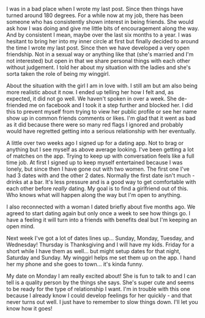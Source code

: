 [//]: # (Raking the Leaves)

I was in a bad place when I wrote my last post. Since then things have turned around 180 degrees. For a while now at my job, there has been someone who has consistently shown interest in being friends. She would ask how I was doing and  give me little bits of encouragement along the way. And by consistent I mean, maybe over the last six months to a year. I was hesitant to bring her into my inner circle at first but finally decided to around the time I wrote my last post. Since then we have developed a very open friendship. Not in a sexual way or anything like that (she's married and I'm not interested) but open in that we share personal things with each other without judgement. I told her about my situation with the ladies and she's sorta taken the role of being my winggirl.

About the situation with the girl I am in love with. I still am but am also being more realistic about it now. I ended up telling her how I felt and, as expected, it did not go well. We haven't spoken in over a week. She de-friended me on facebook and I took it a step further and blocked her. I did this to prevent myself from trying to view her public profile or see her name show up in common friends comments or likes. I'm glad that it went as bad as it did because there were so many red flags I ignored and probably would have regretted getting into a serious relationship with her eventually.

A little over two weeks ago I signed up for a dating app. Not to brag or anything but I see myself as above average looking. I've been getting a lot of matches on the app. Trying to keep up with conversation feels like a full time job. At first I signed up to keep myself entertained because I was lonely, but since then I have gone out with two women. The first one I've had 3 dates with and the other 2 dates. Normally the first date isn't much - drinks at a bar. It's less pressure and is a good way to get comfortable with each other before _really_ dating. My goal is to find a girlfriend out of this. Who knows what will happen along the way but I'm open to anything.

I also reconnected with a woman I dated briefly about five months ago. We agreed to start dating again but only once a week to see how things go. I have a feeling it will turn into a friends with benefits deal but I'm keeping an open mind.

Next week I've got a lot of dates lines up... Sunday, Monday, Tuesday, and Wednesday! Thursday is Thanksgiving and I will have my kids. Friday for a short while I have them as well... but might setup dates for that night, Saturday and Sunday. My winggirl helps me set them up on the app. I hand her my phone and she goes to town... it's kinda funny.

My date on Monday I am really excited about! She is fun to talk to and I can tell is a quality person by the things she says. She's super cute and seems to be ready for the type of relationship I want. I'm in trouble with this one because I already know I could develop feelings for her quickly - and that never turns out well. I just have to remember to slow things down. I'll let you know how it goes!
